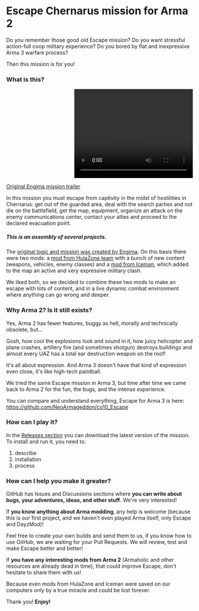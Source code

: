 # Escape Chernarus mission for Arma 2

Do you remember those good old Escape mission? Do you want stressful action-full coop military experience? Do you bored by flat and inexpressive Arma 3 warfare process?

Then this mission is for you!

### What is this?

<p align="right">  
<video width="320" height="240" controls src="https://user-images.githubusercontent.com/11541555/125618952-3a7e86ad-aac2-4581-9b3b-b64c9d4fb4c9.mp4" type="video/mp4"></video>
</p>

[Original Engima mission trailer](https://www.youtube.com/watch?v=2KHmEMLIYqg)

In this mission you must escape from captivity in the midst of hostilities in Chernarus: get out of the guarded area, deal with the search parties and not die on the battlefield, get the map, equipment, organize an attack on the enemy communications center, contact your allies and proceed to the declared evacuation point.

##### This is an assembly of several projects.

The [original logic and mission was created by Engima](https://web.archive.org/web/20210302085542/https://www.armaholic.com/page.php?id=16162). On this basis there were two mods: a [mod from HulaZone team](https://web.archive.org/web/20210123151358/https://www.armaholic.com/page.php?id=20862) with a bunch of new content (weapons, vehicles, enemy classes) and a [mod from Iceman](https://web.archive.org/web/20210225022305/https://www.armaholic.com/page.php?id=21728), which added to the map an active and very expressive military clash.

We liked both, so we decided to combine these two mods to make an escape with lots of content, and in a live dynamic combat environment where anything can go wrong and deeper.

### Why Arma 2? Is it still exists?

Yes, Arma 2 has fewer features, buggy as hell, morally and technically obsolete, but...

Gosh, how cool the explosions look and sound in it, how juicy helicopter and plane crashes, artillery fire (and sometimes shotgun) destroys buildings and almost every UAZ has a total ear destruction weapon on the roof!

It's all about expression. And Arma 3 doesn't have that kind of expression even close, it's like high-tech paintball.

We tried the same Escape mission in Arma 3, but time after time we came back to Arma 2 for the fun, the bugs, and the intense experience.

You can compare and understand everything, Escape for Arma 3 is here: </br>
https://github.com/NeoArmageddon/co10_Escape

### How can I play it?

In the [Releases section](https://github.com/ViRGiL175/arma-2-co12-escape-chernarus/releases) you can download the latest version of the mission. To install and run it, you need to:

1. describe
2. installation
3. process

### How can I help you make it greater?

GitHub has Issues and Discussions sections where **you can write about bugs, your adventures, ideas, and other stuff**. We're very interested!

If **you know anything about Arma modding**, any help is welcome (because this is our first project, and we haven't even played Arma itself, only Escape and DayzMod)!

Feel free to create your own builds and send them to us, if you know how to use GitHub, we are waiting for your Pull Requests. We will review, test and make Escape better and better!

If **you have any interesting mods from Arma 2** (Armaholic and other resources are already dead in time), that could improve Escape, don't hesitate to share them with us!

Because even mods from HulaZone and Iceman were saved on our computers only by a true miracle and could be lost forever.

Thank you! **Enjoy!**

